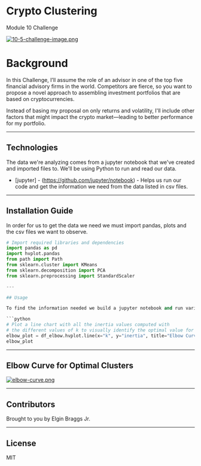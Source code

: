 # Crypto Clustering


Module 10 Challenge

[![10-5-challenge-image.png](https://i.postimg.cc/2jtK4Gkc/10-5-challenge-image.png)](https://postimg.cc/9zGb2GqZ)

# Background

In this Challenge, I’ll assume the role of an advisor in one of the top five financial advisory firms in the world. Competitors are fierce, so you want to propose a novel approach to assembling investment portfolios that are based on cryptocurrencies.

Instead of basing my proposal on only returns and volatility, I'll include other factors that might impact the crypto market—leading to better performance for my portfolio.

---

## Technologies

The data we're analyzing comes from a jupyter notebook that we've created and imported files to. We'll be using Python to run and read our data. 

* [jupyter] - (https://github.com/jupyter/notebook) - Helps us run our code and get the information we need from the data listed in csv files.


---

## Installation Guide

In order for us to get the data we need we must import pandas, plots and the csv files we want to observe.

```python
# Import required libraries and dependencies
import pandas as pd
import hvplot.pandas
from path import Path
from sklearn.cluster import KMeans
from sklearn.decomposition import PCA
from sklearn.preprocessing import StandardScaler

---

## Usage

To find the information needed we build a jupyter notebook and run various functions to pull the data from csv files.

```python
# Plot a line chart with all the inertia values computed with 
# the different values of k to visually identify the optimal value for k.
elbow_plot = df_elbow.hvplot.line(x="k", y="inertia", title="Elbow Curve", xticks=k)
elbow_plot

```
---
## Elbow Curve for Optimal Clusters

[![elbow-curve.png](https://i.postimg.cc/tC18ffvG/elbow-curve.png)](https://postimg.cc/nCJd9dt3)


---

## Contributors

Brought to you by Elgin Braggs Jr.

---

## License

MIT